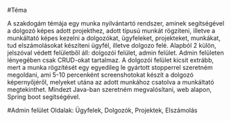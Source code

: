 #Téma

A szakdogám témája egy munka nyilvántartó rendszer, aminek segítségével a dolgozó képes adott projekthez, adott típusú munkát rögzíteni, illetve a munkáltató képes kezelni a dolgozókat, ügyfeleket, projekteket, munkákat, tud elszámolásokat készíteni ügyfél, illetve dolgozo felé. Alapból 2 külön, jelszóval védett felületből áll: dolgozói felület, admin felület. Admin felületen lényegében csak CRUD-okat tartalmaz. A dolgozói felület kicsit extrább, mert a munka rögzítését egy egyedileg le gyártott stopperrel szeretném megoldani, ami 5-10 percenként screenshotokat készít a dolgozó képernyőjéről, melyeket utána az adott munkához csatolva a munkáltató megtekinthet.
Mindezt Java-ban szeretném megvalósítani, web alapon, Spring boot segítségével. 

#Admin felület
Oldalak: Ügyfelek, Dolgozók, Projektek, Elszámolás
